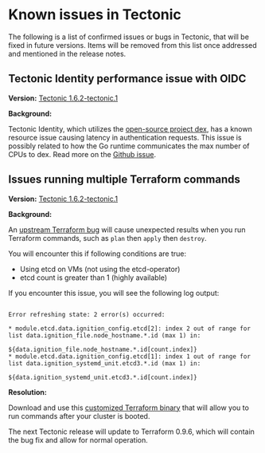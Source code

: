 # Known issues in Tectonic

The following is a list of confirmed issues or bugs in Tectonic, that will be fixed in future versions. Items will be removed from this list once addressed and mentioned in the release notes.

## Tectonic Identity performance issue with OIDC

**Version:** [Tectonic 1.6.2-tectonic.1](https://coreos.com/tectonic/releases/#1.6.2-tectonic.1)

**Background:**

Tectonic Identity, which utilizes the [open-source project dex](https://github.com/coreos/dex), has a known resource issue causing latency in authentication requests. This issue is possibly related to how the Go runtime communicates the max number of CPUs to dex. Read more on the [Github issue](https://github.com/coreos/tectonic-installer/issues/801). 

## Issues running multiple Terraform commands

**Version:** [Tectonic 1.6.2-tectonic.1](https://coreos.com/tectonic/releases/#1.6.2-tectonic.1)

**Background:**

An [upstream Terraform bug](https://github.com/hashicorp/terraform/pull/13793) will cause unexpected results when you run Terraform commands, such as `plan` then `apply` then `destroy`.

You will encounter this if following conditions are true:
 - Using etcd on VMs (not using the etcd-operator)
 - etcd count is greater than 1 (highly available)

If you encounter this issue, you will see the following log output:

```

Error refreshing state: 2 error(s) occurred:

* module.etcd.data.ignition_config.etcd[2]: index 2 out of range for list data.ignition_file.node_hostname.*.id (max 1) in:

${data.ignition_file.node_hostname.*.id[count.index]}
* module.etcd.data.ignition_config.etcd[1]: index 1 out of range for list data.ignition_systemd_unit.etcd3.*.id (max 1) in:

${data.ignition_systemd_unit.etcd3.*.id[count.index]}
```

**Resolution:**

Download and use this [customized Terraform binary](https://github.com/coreos/terraform/releases/tag/v0.9.6-fcdf494) that will allow you to run commands after your cluster is booted.

The next Tectonic release will update to Terraform 0.9.6, which will contain the bug fix and allow for normal operation.
